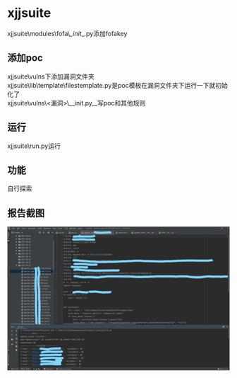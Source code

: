 # xjjsuite
xjjsuite\modules\fofa\\_\_init_\_.py添加fofakey 
## 添加poc
xjjsuite\vulns下添加漏洞文件夹  
xjjsuite\lib\template\filestemplate.py是poc模板在漏洞文件夹下运行一下就初始化了  
xjjsuite\vulns\\<漏洞>\\_\_init.py\_\_写poc和其他规则  
## 运行
xjjsuite\run.py运行 
## 功能
自行探索 
## 报告截图
![image](https://github.com/x-j-j/xjjsuite/blob/main/pic/1.png) 
